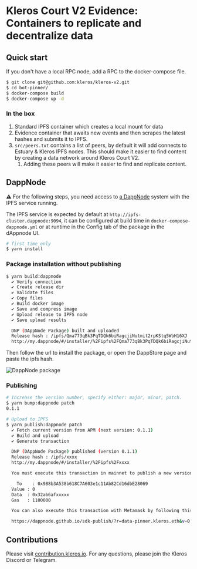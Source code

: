 # Kleros Court V2 Evidence: Containers to replicate and decentralize data

## Quick start

If you don't have a local RPC node, add a RPC to the docker-compose file.

```bash
$ git clone git@github.com:kleros/kleros-v2.git
$ cd bot-pinner/
$ docker-compose build
$ docker-compose up -d
```

### In the box

1. Standard IPFS container which creates a local mount for data
2. Evidence container that awaits new events and then scrapes the latest hashes and submits it to IPFS.
3. `src/peers.txt` contains a list of peers, by default it will add connects to Estuary & Kleros IPFS nodes. This should make it easier to find content by creating a data network around Kleros Court V2.
   1. Adding these peers will make it easier to find and replicate content.
## DappNode

:warning: For the following steps, you need access to [a DappNode](https://dappnode.io) system with the IPFS service running.

The IPFS service is expected by default at `http://ipfs-cluster.dappnode:9094`, it can be configured at build time in `docker-compose-dappnode.yml` or at runtime in the Config tab of the package in the dAppnode UI.

```bash
# first time only
$ yarn install
```

### Package installation without publishing

```bash
$ yarn build:dappnode
  ✔ Verify connection
  ✔ Create release dir
  ✔ Validate files
  ✔ Copy files
  ✔ Build docker image
  ✔ Save and compress image
  ✔ Upload release to IPFS node
  ✔ Save upload results

  DNP (DAppNode Package) built and uploaded
  Release hash : /ipfs/Qma773qBk3PqTDQk6biRagcjiNutmit2rpKStq5WbH16XJ
  http://my.dappnode/#/installer/%2Fipfs%2FQma773qBk3PqTDQk6biRagcjiNutmit2rpKStq5WbH16XJ
```

Then follow the url to install the package, or open the DappStore page and paste the ipfs hash.

![DappNode package](docs/image.png)

### Publishing

```bash
# Increase the version number, specify either: major, minor, patch.
$ yarn bump:dappnode patch
0.1.1

# Upload to IPFS
$ yarn publish:dappnode patch
  ✔ Fetch current version from APM (next version: 0.1.1)
  ✔ Build and upload
  ✔ Generate transaction

  DNP (DAppNode Package) published (version 0.1.1)
  Release hash : /ipfs/xxxx
  http://my.dappnode/#/installer/%2Fipfs%2Fxxxx

  You must execute this transaction in mainnet to publish a new version of this DNP.

    To    : 0x988b3A538b618C7A603e1c11Ab82Cd16dbE28069
  Value : 0
  Data  : 0x32ab6afxxxxx
  Gas   : 1100000

  You can also execute this transaction with Metamask by following this pre-filled link

  https://dappnode.github.io/sdk-publish/?r=data-pinner.kleros.eth&v=0.1.1&h=%2Fipfs%2Fxxxxx

```

## Contributions

Please visit [contribution.kleros.io](contributing.kleros.io.).
For any questions, please join the Kleros Discord or Telegram.
